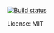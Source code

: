 [![Build status](https://github.com/pragmatrix/FunToolbox/actions/workflows/dotnet-qa.yml/badge.svg)](https://github.com/pragmatrix/FunToolbox/actions/workflows/dotnet-qa.yml)

License: MIT
